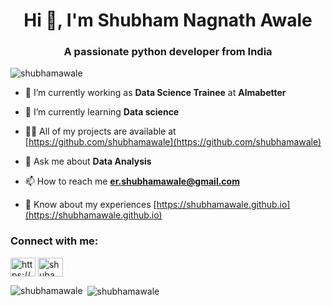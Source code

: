 <h1 align="center">Hi 👋, I'm Shubham Nagnath Awale</h1>
<h3 align="center">A passionate python developer from India</h3>

<p align="left"> <img src="https://komarev.com/ghpvc/?username=shubhamawale&label=Profile%20views&color=0e75b6&style=flat" alt="shubhamawale" /> </p>

- 🔭 I’m currently working as **Data Science Trainee** at **Almabetter**

- 🌱 I’m currently learning **Data science**

- 👨‍💻 All of my projects are available at [https://github.com/shubhamawale](https://github.com/shubhamawale)

- 💬 Ask me about **Data Analysis**

- 📫 How to reach me **er.shubhamawale@gmail.com**

- 📄 Know about my experiences [https://shubhamawale.github.io](https://shubhamawale.github.io)

<h3 align="left">Connect with me:</h3>
<p align="left">
<a href="https://linkedin.com/in/https://www.linkedin.com/in/shubham-awale-1022bb177/" target="blank"><img align="center" src="https://cdn.jsdelivr.net/npm/simple-icons@3.0.1/icons/linkedin.svg" alt="https://www.linkedin.com/in/shubham-awale-1022bb177/" height="30" width="40" /></a>
<a href="https://kaggle.com/shubamawale" target="blank"><img align="center" src="https://cdn.jsdelivr.net/npm/simple-icons@3.0.1/icons/kaggle.svg" alt="shubamawale" height="30" width="40" /></a>
</p>

<!-- <h3 align="left">Languages and Tools:</h3>
<p align="left"> <a href="https://www.mysql.com/" target="_blank"> <img src="https://devicons.github.io/devicon/devicon.git/icons/mysql/mysql-original-wordmark.svg" alt="mysql" width="40" height="40"/> </a> <a href="https://www.python.org" target="_blank"> <img src="https://devicons.github.io/devicon/devicon.git/icons/python/python-original.svg" alt="python" width="40" height="40"/> </a> </p> -->

<p><img align="left" src="https://github-readme-stats.vercel.app/api/top-langs?username=shubhamawale&show_icons=true&locale=en&layout=compact" alt="shubhamawale" /></p>

<p>&nbsp;<img align="center" src="https://github-readme-stats.vercel.app/api?username=shubhamawale&show_icons=true&locale=en" alt="shubhamawale" /></p>
